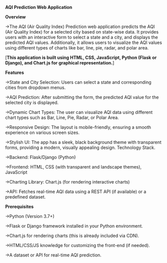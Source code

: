 **AQI Prediction Web Application**

**Overview**

->The AQI (Air Quality Index) Prediction web application predicts the AQI (Air Quality Index) for a selected city based on state-wise data. It provides    users with an interactive form to select a state and a city, and displays the predicted AQI values. Additionally, it allows users to visualize the AQI   values using different types of charts like bar, line, pie, radar, and polar area.

[**This application is built using HTML, CSS, JavaScript, Python (Flask or Django), and Chart.js for graphical representation.**]

**Features**

->State and City Selection: Users can select a state and corresponding cities from dropdown menus.

->AQI Prediction: After submitting the form, the predicted AQI value for the selected city is displayed.

->Dynamic Chart Types: The user can visualize AQI data using different chart types such as Bar, Line, Pie, Radar, or Polar Area.

->Responsive Design: The layout is mobile-friendly, ensuring a smooth experience on various screen sizes.

->Stylish UI: The app has a sleek, black background theme with transparent forms, providing a modern, visually appealing design.
  Technology Stack.
  
->Backend: Flask/Django (Python)

->Frontend: HTML, CSS (with transparent and landscape themes), JavaScript

->Charting Library: Chart.js (for rendering interactive charts)

->API: Fetches real-time AQI data using a REST API (if available) or a predefined dataset.

**Prerequisites**

->Python (Version 3.7+)

->Flask or Django framework installed in your Python environment.

->Chart.js for rendering charts (this is already included via CDN).

->HTML/CSS/JS knowledge for customizing the front-end (if needed).

->A dataset or API for real-time AQI prediction.
